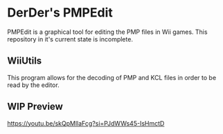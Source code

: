 # DerDer's PMPEdit

PMPEdit is a graphical tool for editing the PMP files in Wii games. This
repository in it's current state is incomplete.

## WiiUtils

This program allows for the decoding of PMP and KCL files in order to be read
by the editor.

## WIP Preview

https://youtu.be/skQpMllaFcg?si=PJdWWs45-IsHmctD
